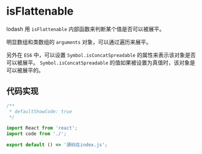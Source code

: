 # isFlattenable

lodash 用 `isFlattenable` 内部函数来判断某个值是否可以被展平。

明显数组和类数组的 `arguments` 对象，可以通过遍历来展平。

另外在 `ES6` 中，可以设置 `Symbol.isConcatSpreadable` 的属性来表示该对象是否可以被展平。 `Symbol.isConcatSpreadable` 的值如果被设置为真值时，该对象是可以被展平的。

## 代码实现

```jsx
/**
 * defaultShowCode: true
 */

import React from 'react';
import code from './';

export default () => '源码在index.js';
```
